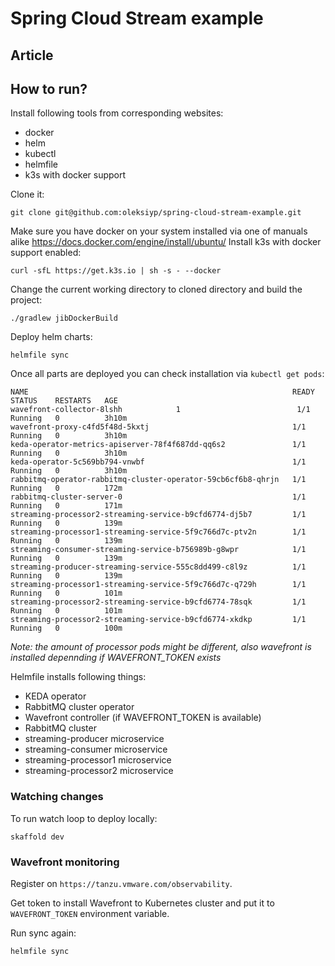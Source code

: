 # Spring Cloud Stream example

## Article



## How to run?

Install following tools from corresponding websites:

 * docker
 * helm
 * kubectl
 * helmfile
 * k3s with docker support

Clone it:

```
git clone git@github.com:oleksiyp/spring-cloud-stream-example.git
```

Make sure you have docker on your system installed via one of manuals alike https://docs.docker.com/engine/install/ubuntu/
Install k3s with docker support enabled:

```
curl -sfL https://get.k3s.io | sh -s - --docker
```

Change the current working directory to cloned directory and build the project:
```
./gradlew jibDockerBuild
```
Deploy helm charts:

```
helmfile sync
```

Once all parts are deployed you can check installation via `kubectl get pods`:
```
NAME                                                           READY   STATUS    RESTARTS   AGE
wavefront-collector-8lshh            1                          1/1     Running   0          3h10m
wavefront-proxy-c4fd5f48d-5kxtj                                1/1     Running   0          3h10m
keda-operator-metrics-apiserver-78f4f687dd-qq6s2               1/1     Running   0          3h10m
keda-operator-5c569bb794-vnwbf                                 1/1     Running   0          3h10m
rabbitmq-operator-rabbitmq-cluster-operator-59cb6cf6b8-qhrjn   1/1     Running   0          172m
rabbitmq-cluster-server-0                                      1/1     Running   0          171m
streaming-processor2-streaming-service-b9cfd6774-dj5b7         1/1     Running   0          139m
streaming-processor1-streaming-service-5f9c766d7c-ptv2n        1/1     Running   0          139m
streaming-consumer-streaming-service-b756989b-g8wpr            1/1     Running   0          139m
streaming-producer-streaming-service-555c8dd499-c8l9z          1/1     Running   0          139m
streaming-processor1-streaming-service-5f9c766d7c-q729h        1/1     Running   0          101m
streaming-processor2-streaming-service-b9cfd6774-78sqk         1/1     Running   0          101m
streaming-processor2-streaming-service-b9cfd6774-xkdkp         1/1     Running   0          100m
```

*Note: the amount of processor pods might be different, also wavefront is installed depennding if WAVEFRONT_TOKEN exists*

Helmfile installs following things:

 - KEDA operator
 - RabbitMQ cluster operator
 - Wavefront controller (if WAVEFRONT_TOKEN is available)
 - RabbitMQ cluster
 - streaming-producer microservice
 - streaming-consumer microservice
 - streaming-processor1 microservice
 - streaming-processor2 microservice

### Watching changes

To run watch loop to deploy locally:
```
skaffold dev
```

### Wavefront monitoring

Register on `https://tanzu.vmware.com/observability`.

Get token to install Wavefront to Kubernetes cluster
and put it to `WAVEFRONT_TOKEN` environment variable.

Run sync again:

```
helmfile sync
```

